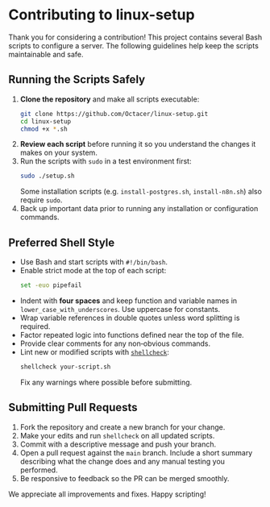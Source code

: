 # Contributing to linux-setup

Thank you for considering a contribution! This project contains several Bash scripts to configure a server. The following guidelines help keep the scripts maintainable and safe.

## Running the Scripts Safely

1. **Clone the repository** and make all scripts executable:
   ```bash
   git clone https://github.com/Octacer/linux-setup.git
   cd linux-setup
   chmod +x *.sh
   ```
2. **Review each script** before running it so you understand the changes it makes on your system.
3. Run the scripts with `sudo` in a test environment first:
   ```bash
   sudo ./setup.sh
   ```
   Some installation scripts (e.g. `install-postgres.sh`, `install-n8n.sh`) also require `sudo`.
4. Back up important data prior to running any installation or configuration commands.

## Preferred Shell Style

- Use Bash and start scripts with `#!/bin/bash`.
- Enable strict mode at the top of each script:
  ```bash
  set -euo pipefail
  ```
- Indent with **four spaces** and keep function and variable names in `lower_case_with_underscores`. Use uppercase for constants.
- Wrap variable references in double quotes unless word splitting is required.
- Factor repeated logic into functions defined near the top of the file.
- Provide clear comments for any non‑obvious commands.
- Lint new or modified scripts with [`shellcheck`](https://www.shellcheck.net/):
  ```bash
  shellcheck your-script.sh
  ```
  Fix any warnings where possible before submitting.

## Submitting Pull Requests

1. Fork the repository and create a new branch for your change.
2. Make your edits and run `shellcheck` on all updated scripts.
3. Commit with a descriptive message and push your branch.
4. Open a pull request against the `main` branch. Include a short summary describing what the change does and any manual testing you performed.
5. Be responsive to feedback so the PR can be merged smoothly.

We appreciate all improvements and fixes. Happy scripting!
